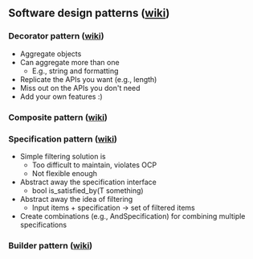 ## Software design patterns ([wiki](https://en.wikipedia.org/wiki/Software_design_pattern))

### Decorator pattern ([wiki](https://en.wikipedia.org/wiki/Decorator_pattern))
* Aggregate objects
* Can aggregate more than one
  * E.g., string and formatting
* Replicate the APIs you want (e.g., length)
* Miss out on the APIs you don't need
* Add your own features :)

### Composite pattern ([wiki](https://en.wikipedia.org/wiki/Composite_pattern))

### Specification pattern ([wiki](https://en.wikipedia.org/wiki/Specification_pattern))
* Simple filtering solution is
  * Too difficult to maintain, violates OCP
  * Not flexible enough
* Abstract away the specification interface
  * bool is_satisfied_by(T something)
* Abstract away the idea of filtering
  * Input items + specification -> set of filtered items
* Create combinations (e.g., AndSpecification) for combining multiple specifications

### Builder pattern ([wiki](https://en.wikipedia.org/wiki/Builder_pattern))
